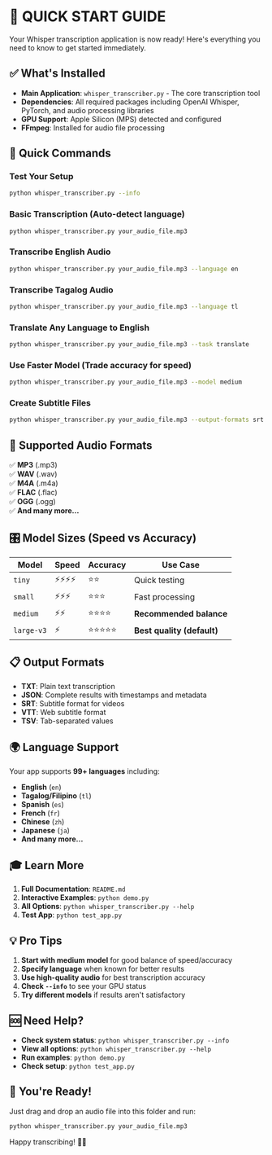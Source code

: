 # 🎯 QUICK START GUIDE

Your Whisper transcription application is now ready! Here's everything you need to know to get started immediately.

## ✅ What's Installed

- **Main Application**: `whisper_transcriber.py` - The core transcription tool
- **Dependencies**: All required packages including OpenAI Whisper, PyTorch, and audio processing libraries
- **GPU Support**: Apple Silicon (MPS) detected and configured
- **FFmpeg**: Installed for audio file processing

## 🚀 Quick Commands

### Test Your Setup
```bash
python whisper_transcriber.py --info
```

### Basic Transcription (Auto-detect language)
```bash
python whisper_transcriber.py your_audio_file.mp3
```

### Transcribe English Audio
```bash
python whisper_transcriber.py your_audio_file.mp3 --language en
```

### Transcribe Tagalog Audio
```bash
python whisper_transcriber.py your_audio_file.mp3 --language tl
```

### Translate Any Language to English
```bash
python whisper_transcriber.py your_audio_file.mp3 --task translate
```

### Use Faster Model (Trade accuracy for speed)
```bash
python whisper_transcriber.py your_audio_file.mp3 --model medium
```

### Create Subtitle Files
```bash
python whisper_transcriber.py your_audio_file.mp3 --output-formats srt vtt
```

## 📁 Supported Audio Formats

✅ **MP3** (.mp3)  
✅ **WAV** (.wav)  
✅ **M4A** (.m4a)  
✅ **FLAC** (.flac)  
✅ **OGG** (.ogg)  
✅ **And many more...**

## 🎛 Model Sizes (Speed vs Accuracy)

| Model | Speed | Accuracy | Use Case |
|-------|-------|----------|----------|
| `tiny` | ⚡⚡⚡⚡ | ⭐⭐ | Quick testing |
| `small` | ⚡⚡⚡ | ⭐⭐⭐ | Fast processing |
| `medium` | ⚡⚡ | ⭐⭐⭐⭐ | **Recommended balance** |
| `large-v3` | ⚡ | ⭐⭐⭐⭐⭐ | **Best quality (default)** |

## 📋 Output Formats

- **TXT**: Plain text transcription
- **JSON**: Complete results with timestamps and metadata
- **SRT**: Subtitle format for videos
- **VTT**: Web subtitle format
- **TSV**: Tab-separated values

## 🌍 Language Support

Your app supports **99+ languages** including:
- **English** (`en`)
- **Tagalog/Filipino** (`tl`)
- **Spanish** (`es`)
- **French** (`fr`)
- **Chinese** (`zh`)
- **Japanese** (`ja`)
- **And many more...**

## 🎓 Learn More

1. **Full Documentation**: `README.md`
2. **Interactive Examples**: `python demo.py`
3. **All Options**: `python whisper_transcriber.py --help`
4. **Test App**: `python test_app.py`

## 💡 Pro Tips

1. **Start with medium model** for good balance of speed/accuracy
2. **Specify language** when known for better results
3. **Use high-quality audio** for best transcription accuracy
4. **Check `--info`** to see your GPU status
5. **Try different models** if results aren't satisfactory

## 🆘 Need Help?

- **Check system status**: `python whisper_transcriber.py --info`
- **View all options**: `python whisper_transcriber.py --help`
- **Run examples**: `python demo.py`
- **Check setup**: `python test_app.py`

## 🎉 You're Ready!

Just drag and drop an audio file into this folder and run:
```bash
python whisper_transcriber.py your_audio_file.mp3
```

Happy transcribing! 🎤✨